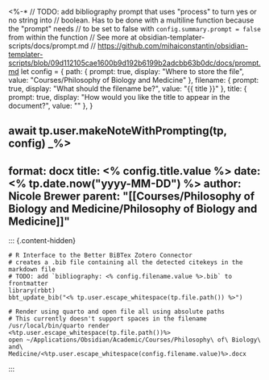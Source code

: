 <%-*
// TODO: add bibliography prompt that uses "process" to turn yes or no string into
// boolean. Has to be done with a multiline function because the "prompt" needs
// to be set to false with `config.summary.prompt = false` from within the function
// See more at obsidian-templater-scripts/docs/prompt.md
// https://github.com/mihaiconstantin/obsidian-templater-scripts/blob/09d112105cae1600b9d192b6199b2adcbb63b0dc/docs/prompt.md
let config = {
	path: {
		prompt: true,
		display: "Where to store the file",
		value: "Courses/Philosophy of Biology and Medicine"
    },
    filename: {
	    prompt: true,
	    display: "What should the filename be?",
	    value: "{{ title }}"
    },
    title: {
        prompt: true,
        display: "How would you like the title to appear in the document?",
        value: ""
    },
}

await tp.user.makeNoteWithPrompting(tp, config)
_%>
---
format: docx
title: <% config.title.value %>
date: <% tp.date.now("yyyy-MM-DD") %>
author: Nicole Brewer
parent: "[[Courses/Philosophy of Biology and Medicine/Philosophy of Biology and Medicine]]"
---

::: {.content-hidden}

```run-r
# R Interface to the Better BiBTex Zotero Connector
# creates a .bib file containing all the detected citekeys in the markdown file
# TODO: add `bibliography: <% config.filename.value %>.bib` to frontmatter
library(rbbt)
bbt_update_bib("<% tp.user.escape_whitespace(tp.file.path()) %>")
```

```run-shell
# Render using quarto and open file all using absolute paths
# This currently doesn't support spaces in the filename 
/usr/local/bin/quarto render <%tp.user.escape_whitespace(tp.file.path())%>
open ~/Applications/Obsidian/Academic/Courses/Philosophy\ of\ Biology\ and\ Medicine/<%tp.user.escape_whitespace(config.filename.value)%>.docx
```
:::




